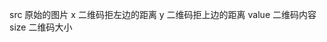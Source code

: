 <image-qrcode ref="iqr" src="http://img1.sq3q.com/ccc.jpg" :x="50" :y="50" value="http://www.sq3q.com/user/index.html" :size="200" ></image-qrcode>

src 原始的图片
x 二维码拒左边的距离
y 二维码拒上边的距离
value 二维码内容
size 二维码大小